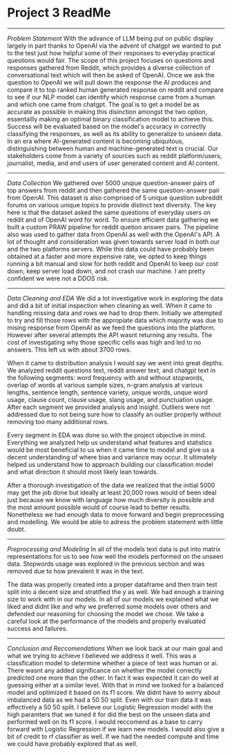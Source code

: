 # Project 3 ReadMe

---
*Problem Statement*
With the advance of LLM being put on public display largely in part thanks to OpenAI via the advent of chatgpt we wanted to put to the test just how helpful some of their responses to everyday practical questions would fair. The scope of this project focuses on questions and responses gathered from Reddit, which provides a diverse collection of conversational text which will then be asked of OpenAI. Once we ask the question to OpenAI we will pull down the response the AI produces and compare it to top ranked human generated response on reddit and compare to see if our NLP model can identify which response came from a human and which one came from chatgpt. The goal is to get a model be as accurate as possible in making this disinction amongst the two option, essentailly making an optimal binary classification model to achieve this. Success will be evaluated based on the model's accuracy in correctly classifying the responses, as well as its ability to generalize to unseen data. In an era where AI-generated content is becoming ubiquitous, distinguishing between human and machine-generated text is crucial. Our stakeholders come from a variety of sources such as reddit platform/users, journalist, media, and end users of user generated content and AI content. 

---
*Data Collection*
We gathered over 5000 unqiue question-answer pairs of top answers from reddit and then gathered the same question-answer pair from OpenAI. This dataset is also comprised of 5 unique question subreddit forums on various unique topics to provide distinct text diversity. The key here is that the dataset asked the same questions of everyday users on reddit and of OpenAI word for word. To ensure efficient data gathering we built a custom PRAW pipeline for reddit quetion answer pairs. The pipeline also was used to gather data from OpenAI as well with the OpenAI's API. A lot of thought and consideration was given towards server load in both our and the two platforms servers. While this data could have probably been obtained at a faster and more expensive rate, we opted to keep things running a bit manual and slow for both reddit and OpenAI to keep our cost down, keep server load down, and not crash our machine. I am pretty confident we were not a DDOS risk.

---

*Data Cleaning and EDA*
We did a lot investigative work in exploring the data and did a bit of initial inspection when cleaning as well. When it came to handling missing data and rows we had to drop them. Initially we attempted to try and fill those rows with the appropiate data which majority was due to mising response from OpenAI as we feed the questions into the platform. However after several attempts the API wasnt returning any results. The cost of investigating why those specific cells was high and led to no answers. This left us with about 3700 rows. 

When it came to distribution analysis I would say we went into great depths. We analyzed reddit questions text, reddit answer text, and chatgpt text in the following segments: word frequency with and without stopwords, overlap of words at various sample sizes, n-gram analysis at various lengths, sentence length, sentence variety, unique words, unque word usage, clause count, clause usage, slang usage, and punctuation usage. After each segment we provided analysis and insight. Outliers were not addressed due to not being sure how to classify an outlier properly without removing too many additional rows.

Every segment in EDA was done so with the project objective in mind. Everything we analyzed help us understand what features and statistics would be most beneficial to us when it came time to model and give us a decent understanding of where bias and variance may occur. It ultimately helped us understand how to approach building our classification model and what direction it should most likely lean towards.

After a thorough investigation of the data we realized that the initial 5000 may get the job done but ideally at least 20,000 rows would of been ideal just because we know with language how much diversity is possible and the most amount possible would of course lead to better results. Nonetheless we had enough data to move forward and begin preprocessing and modelling. We would be able to adress the problem statement with little doubt. 

---

*Preprocessing and Modeling*
In all of the models text data is put into matrix representations for us to see how well the models performed on the unseen data. Stopwords usage was explored in the previous section and was removed due to how prevalent it was in the text. 

The data was properly created into a proper dataframe and then train test split into a decent size and stratified the y as well. We had enough a training size to work with in our models. In all of our models we explained what we liked and didnt like and why we preferred some models over others and defended our reasoning for choosing the model we chose. We take a careful look at the performance of the models and properly evaluated success and failures.

---

*Conclusion and Reccomendations*
When we look back at our main goal and what we trying to achieve I believed we address it well. This was a classfication model to determine whether a piece of text was human or ai. There wasnt any added significance on whether the model correctly predicted one more than the other. In fact it was expected it can do well at guessing either at a similar level. With that in mind we looked for a balanced model and optimized it based on its f1 score. We didnt have to worry about imbalanced data as we had a 50 50 split. Even with our train data it was effectively a 50 50 split. I believe our Logistic Regression model with the high paramters that we tuned it for did the best on the unseen data and performed well on its f1 score. I would reccomend as a base to carry forward with Logistic Regression if we learn new models. I would also give a bit of credit to rf classifier as well. If we had the needed compute and time we could have probably explored that as well. 


